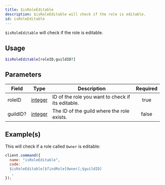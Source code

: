 ```yaml
---
title: $isRoleEditable
description: $isRoleEditable will check if the role is editable.
id: isRoleEditable
---
```


`$isRoleEditable` will check if the role is editable.

## Usage

```php
$isRoleEditable[roleID;guildID?]
```

## Parameters

| Field    | Type                                                                                                | Description                                       | Required |
| -------- | --------------------------------------------------------------------------------------------------- | ------------------------------------------------- | :------: |
| roleID   | [integer](https://developer.mozilla.org/en-US/docs/Web/JavaScript/Reference/Global_Objects/Integer) | ID of the role you want to check if its editable. |   true   |
| guildID? | [integer](https://developer.mozilla.org/en-US/docs/Web/JavaScript/Reference/Global_Objects/Integer) | The ID of the guild where the role exists.        |  false   |

## Example(s)

This will check if a role called `Owner` is editable:

```javascript
client.command({
  name: "isRoleEditable",
  code: `
  $isRoleEditable[$findRole[Owner];$guildID]
  `,
});
```

